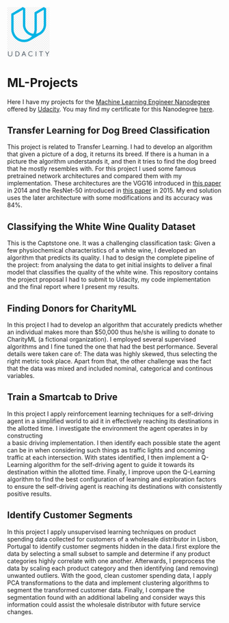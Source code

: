 <img src="logo.png" width="100"/>

# ML-Projects

Here I have my projects for the [Machine Learning Engineer Nanodegree](https://www.udacity.com/course/machine-learning-engineer-nanodegree--nd009t) offered 
by [Udacity](https://eu.udacity.com/). You may find my certificate for this Nanodegree [here](https://graduation.udacity.com/confirm/FUNWY223).

## Transfer Learning for Dog Breed Classification

This project is related to Transfer Learning. I had to develop an algorithm that given a picture of a dog, it returns its breed. If there 
is a human in a picture the algorithm understands it, and then it tries to find the dog breed that he mostly resembles with. For this project 
I used some famous pretrained network architectures and compared them with my implementation. These architectures are the VGG16 introduced in 
[this paper](https://arxiv.org/abs/1409.1556) in 2014 and the ResNet-50 introduced in [this paper](https://arxiv.org/abs/1512.03385) in 2015. 
My end solution uses the later architecture with some modifications and its accuracy was 84%.


## Classifying the White Wine Quality Dataset

This is the Captstone one. It was a challenging classification task: Given a few physiochemical characteristics of a white wine, 
I developed an algorithm that predicts its quality. I had to design the complete pipeline of the project: from analysing the data 
to get initial insights to deliver a final model that classifies the quality of the white wine. This repository contains the project 
proposal I had to submit to Udacity, my code implementation and the final report where I present my results.

## Finding Donors for CharityML

In this project I had to develop an algorithm that accurately predicts whether an individual makes more than $50,000 thus he/she is willing 
to donate to CharityML (a fictional organization). I employed several supervised algorithms and I fine tuned the one that had the best 
performance. Several details were taken care of: The data was highly skewed, thus selecting the right metric took place. Apart from that, 
the other challenge was the fact that the data was mixed and included nominal, categorical and continous variables.

## Train a Smartcab to Drive

In this project I apply reinforcement learning techniques for a self-driving agent in a simplified world to aid it in 
effectively reaching its destinations in the allotted time. I investigate the environment the agent operates in by constructing  
a basic driving implementation. I then identify each possible state the agent can be in when considering such things as traffic lights 
and oncoming traffic at each intersection. With states identified, I then implement a Q-Learning algorithm for the self-driving agent 
to guide it towards its destination within the allotted time. Finally, I improve upon the Q-Learning algorithm to find the best configuration 
of learning and exploration factors to ensure the self-driving agent is reaching its destinations with consistently positive results.

## Identify Customer Segments

In this project I apply unsupervised learning techniques on product spending data collected for customers of a wholesale distributor 
in Lisbon, Portugal to identify customer segments hidden in the data.I first explore the data by selecting a small subset to sample and 
determine if any product categories highly correlate with one another. Afterwards, I preprocess the data by scaling each product category
 and then identifying (and removing) unwanted outliers. With the good, clean customer spending data, I apply PCA transformations to the 
 data and implement clustering algorithms to segment the transformed customer data. Finally, I compare the segmentation found with an 
 additional labeling and consider ways this information could assist the wholesale distributor with future service changes.
